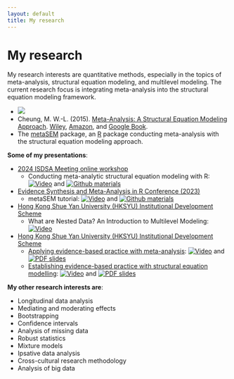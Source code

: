 ```yaml
---
layout: default
title: My research
---
```


My research
======================

My research interests are quantitative methods, especially in the topics of meta-analysis, structural equation modeling, and multilevel modeling. The current research focus is integrating meta-analysis into the structural equation modeling framework.

* ![](../images/cover.png)
* Cheung, M. W.-L. (2015). [Meta-Analysis: A Structural Equation Modeling Approach](https://htmlpreview.github.io/?https://github.com/mikewlcheung/metaSEM-book/blob/master/metaSEMbook.html). [Wiley](http://as.wiley.com/WileyCDA/WileyTitle/productCd-1119993431.html), [Amazon](http://www.amazon.com/dp/1119993431), and [Google Book](https://books.google.com.sg/books?isbn=1119993431).
* The [metaSEM](https://cran.r-project.org/package=metaSEM) package, an [R](https://cran.r-project.org/) package conducting meta-analysis with the structural equation modeling approach.

**Some of my presentations**:
* [2024 ISDSA Meeting online workshop](https://meeting.isdsa.org/)
	+ Conducting meta-analytic structural equation modeling with R: [![Video](../images/youtube.png)](https://youtu.be/JTikY5Df-Zg) and [![Github materials](../images/github.png)](https://github.com/mikewlcheung/masemWorkshop2024)
* [Evidence Synthesis and Meta-Analysis in R Conference (2023)](https://esmarconf.org/)
	+ metaSEM tutorial: [![Video](../images/youtube.png)](https://www.youtube.com/watch?v=NCjb8ekoT5g) and [![Github materials](../images/github.png)](https://github.com/mikewlcheung/ESMARConf2023)
* [Hong Kong Shue Yan University (HKSYU) Institutional Development Scheme](https://ids.hksyu.edu/home)
    + What are Nested Data? An Introduction to Multilevel Modeling: [![Video](../images/youtube.png)](https://www.youtube.com/watch?v=synCuqOknTY)
* [Hong Kong Shue Yan University (HKSYU) Institutional Development Scheme](https://ids.hksyu.edu/home)
    + [Applying evidence-based practice with meta-analysis](https://ids.hksyu.edu/cebp/news-and-events/events/detail/20180228_mike-cheung_lecture): [![Video](../images/youtube.png)](https://www.youtube.com/watch?v=4lEd9ycL1ew) and [![PDF slides](../images/pdf.png)](https://ids.hksyu.edu/assets/event/20180301_mike-cheung-1/ma-revised-.pdf)     
    + [Establishing evidence-based practice with structural equation modelling](https://ids.hksyu.edu/cebp/news-and-events/events/detail/20180301_mike-cheung_workshop): [![Video](../images/youtube.png)](https://www.youtube.com/watch?v=QuVrUsH7PSo) and [![PDF slides](../images/pdf.png)](https://ids.hksyu.edu/assets/event/20180301_mike-cheung-2/sem-revised-.pdf)  


**My other research interests are**:
* Longitudinal data analysis
* Mediating and moderating effects
* Bootstrapping
* Confidence intervals
* Analysis of missing data
* Robust statistics
* Mixture models
* Ipsative data analysis
* Cross-cultural research methodology
* Analysis of big data
